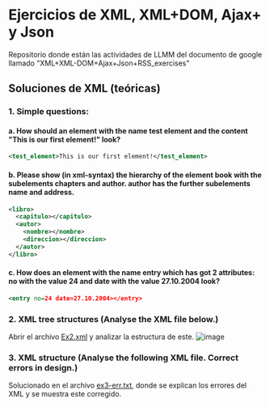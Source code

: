 # Ejercicios de XML, XML+DOM, Ajax+ y Json
Repositorio donde están las actividades de LLMM del documento de google llamado "XML+XML-DOM+Ajax+Json+RSS_exercises"

## Soluciones de XML (teóricas)
### 1. Simple questions:
#### a. How should an element with the name test element and the content "This is our first element!" look?
```xml
<test_element>This is our first element!</test_element>
```
#### b. Please show (in xml-syntax) the hierarchy of the element book with the subelements chapters and author. author has the further subelements name and address.
```xml
<libro>
  <capitulo></capitulo>
  <autor>
    <nombre></nombre>
    <direccion></direccion>
  </autor>
</libro>
```
#### c. How does an element with the name entry which has got 2 attributes: no with the value 24 and date with the value 27.10.2004 look?
```xml
<entry no=24 date=27.10.2004></entry>
```
### 2. XML tree structures (Analyse the XML file below.)
Abrir el archivo [Ex2.xml](/XML_Exercises/Ex2.xml) y analizar la estructura de este.
![image](https://github.com/user-attachments/assets/0f09e149-b75f-4da6-a7b9-8c6a74f665e8)
### 3. XML structure (Analyse the following XML file. Correct errors in design.)
Solucionado en el archivo [ex3-err.txt](/XML_Exercises/ex3-err.txt), donde se explican los errores del XML y se muestra este corregido.

